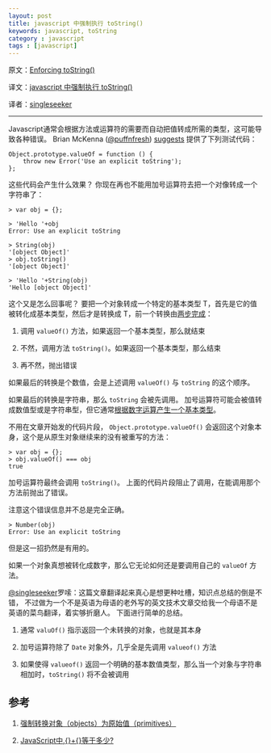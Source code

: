 ```yaml
---
layout: post
title: javascript 中强制执行 toString()
keywords: javascript, toString
category : javascript
tags : [javascript]
---
```


原文：[Enforcing toString()](http://www.2ality.com/2013/04/enforcing-tostring.html)

译文：[javascript 中强制执行 toString()](http://justjavac.com/javascript/2013/04/24/javascript-enforcing-the-function-tostring.html)

译者：[singleseeker](http://weibo.com/singleseeker)

----------------------------------------------------

Javascript通常会根据方法或运算符的需要而自动把值转成所需的类型，这可能导致各种错误。
Brian McKenna ([@puffnfresh][puffnfresh]) [suggests][] 提供了下列测试代码：

[puffnfresh]: https://twitter.com/puffnfresh
[suggests]: https://twitter.com/puffnfresh/status/316630924198572032

    Object.prototype.valueOf = function () {
        throw new Error('Use an explicit toString');
    };

这些代码会产生什么效果？
你现在再也不能用加号运算符去把一个对像转成一个字符串了：

    > var obj = {};

    > 'Hello '+obj
    Error: Use an explicit toString

    > String(obj)
    '[object Object]'
    > obj.toString()
    '[object Object]'

    > 'Hello '+String(obj)
    'Hello [object Object]'
    
这个又是怎么回事呢？
要把一个对象转成一个特定的基本类型 T，首先是它的值被转化成基本类型，然后才是转换成 T，前一个转换由[两步完成][1]：    

1. 调用 `valueOf()` 方法，如果返回一个基本类型，那么就结束

2. 不然，调用方法 `toString()`。如果返回一个基本类型，那么结束

3. 再不然，抛出错误

如果最后的转换是个数值，会是上述调用 `valueOf()` 与 `toString` 的这个顺序。

如果最后的转换是字符串，那么 `toString` 会被先调用。
加号运算符可能会被值转成数值型或是字符串型，但它通常[根据数字运算产生一个基本类型][2]。

不用在文章开始发的代码片段， `Object.prototype.valueOf()` 会返回这个对象本身，这个是从原生对象继续来的没有被重写的方法：

    > var obj = {};
    > obj.valueOf() === obj
    true
    
加号运算符最终会调用 `toString()`。
上面的代码片段阻止了调用，在能调用那个方法前抛出了错误。

注意这个错误信息并不总是完全正确。

    > Number(obj)
    Error: Use an explicit toString

但是这一招扔然是有用的。

如果一个对象真想被转化成数字，那么它无论如何还是要调用自己的 `valueOf` 方法。

[@singleseeker](http://weibo.com/singleseeker)罗嗦：这篇文章翻译起来真心是想更种吐槽，知识点总结的倒是不错，
不过做为一个不是英语为母语的老外写的英文技术文章交给我一个母语不是英语的菜鸟翻译，着实够折磨人。
下面进行简单的总结。

1. 通常 `valuOf()` 指示返回一个未转换的对象，也就是其本身

2. 加号运算符除了 `Date` 对象外，几乎全是先调用 `valueof()` 方法

3. 如果使得 `valueof()` 返回一个明确的基本数值类型，那么当一个对象与字符串相加时，`toString()` 将不会被调用

## 参考

1. [强制转换对象（objects）为原始值（primitives）][1]

2. [JavaScript中,{}+{}等于多少?][2]

[1]: http://justjavac.com/javascript/2013/04/22/javascript-coercing-objects-to-primitives.html "强制转换对象（objects）为原始值（primitives）"
[2]: http://justjavac.com/javascript/2012/12/20/object-plus-object.html "JavaScript中,{}+{}等于多少?"
